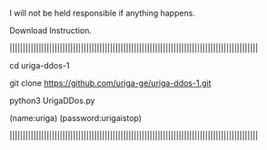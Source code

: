 I will not be held responsible if anything happens.



Download Instruction.


||||||||||||||||||||||||||||||||||||||||||||||||||||||||||||||||||||||||||||||||||||||||||||||

cd uriga-ddos-1


git clone https://github.com/uriga-ge/uriga-ddos-1.git


python3 UrigaDDos.py

(name:uriga) (password:urigaistop)

||||||||||||||||||||||||||||||||||||||||||||||||||||||||||||||||||||||||||||||||||||||||||||||
